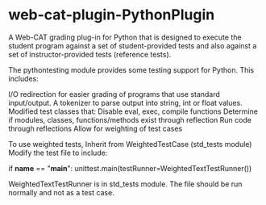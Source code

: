 # web-cat-plugin-PythonPlugin
A Web-CAT grading plug-in for Python that is designed to execute the student program against a set of student-provided tests and also against a set of instructor-provided tests (reference tests).

The pythontesting module provides some testing support for Python. This includes:

  I/O redirection for easier grading of programs that use standard input/output.
  A tokenizer to parse output into string, int or float values.
  Modified test classes that:
    Disable eval, exec, compile functions
    Determine if modules, classes, functions/methods exist through reflection
    Run code through reflections
    Allow for weighting of test cases
    
To use weighted tests,
  Inherit from WeightedTestCase (std_tests module)
  Modify the test file to include:
  
  if __name__ == "__main__":
    unittest.main(testRunner=WeightedTextTestRunner())

  WeightedTextTestRunner is in std_tests module.
  The file should be run normally and not as a test case.
  

